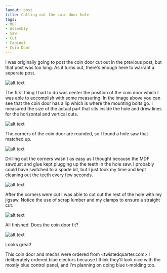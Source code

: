 ```yaml
---
layout: post
title: Cutting out the coin door hole
tags:
- MDF
- Assembly
- Saw
- Cut
- Cabinet
- Coin Door
---
```

I was originally going to post the coin door cut out in the previous post, but that post was too long. As it turns out, there's enough here to warrant a seperate post.

![alt text](/img/tnf-coin-door-back.jpg "Finding the correct location for the coin door")

The first thing I had to do was center the position of the coin door which I was able to accomplish with some measuring. In the image above you can see that the coin door has a lip which is where the mounting bolts go. I measured the size of the actual part that sits inside the hole and drew lines for the horizontal and vertical cuts.

![alt text](/img/tnf-hole-saw.jpg "This hole saw matches the coin door corners nicely")

The corners of the coin door are rounded, so I found a hole saw that matched up.

![alt text](/img/tnf-melted-hole-saw.jpg "MDF plugging up the saw teeth")

Drilling out the corners wasn't as easy as I thought because the MDF sawdust and glue kept plugging up the teeth in the hole saw. I probably could have switched to a spade bit, but I just took my time and kept cleaning out the teeth every few seconds.

![alt text](/img/tnf-sawing-door.jpg "Cutting out the rest of the hole")

After the corners were cut I was able to cut out the rest of the hole with my jigsaw. Notice the use of scrap lumber and my clamps to ensure a straight cut.

![alt text](/img/tnf-coin-door-hole.jpg "The finished hole")

All finished. Does the coin door fit?

![alt text](/img/tnf-coin-door-mounted.jpg "The mounted coin door")

Looks great!

This coin door and mechs were ordered from <twistedquarter.com>.I deliberately ordered blue ejectors because I think they'll look nice with the mostly blue control panel, and I'm planning on doing blue t-molding too.
